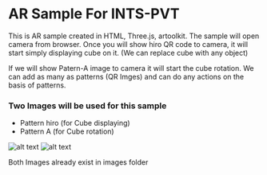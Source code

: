 # AR Sample For INTS-PVT

This is AR sample created in HTML, Three.js, artoolkit. The sample will open camera from browser. Once you will show hiro QR code to camera, it will start simply displaying cube on it. (We can replace cube with any object)

If we will show Patern-A image to camera it will start the cube rotation.
We can add as many as patterns (QR Imges) and can do any actions on the basis of patterns.

### Two Images will be used for this sample

- Pattern hiro (for Cube displaying)
- Pattern A (for Cube rotation)

![alt text](https://raw.githubusercontent.com/jeromeetienne/AR.js/master/three.js/examples/marker-training/examples/pattern-images/pattern-letterA.png)
![alt text](https://i.stack.imgur.com/5cahN.png)

Both Images already exist in images folder
